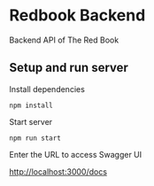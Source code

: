 # Redbook Backend
Backend API of The Red Book

## Setup and run server
Install dependencies
```
npm install
```

Start server
```
npm run start
```

Enter the URL to access Swagger UI

[http://localhost:3000/docs](http://localhost:3000/docs)